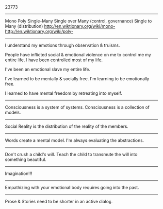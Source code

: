 23773

---

Mono Poly
Single-Many
Single over Many (control, governance)
Single to Many (distribution)
http://en.wiktionary.org/wiki/mono-
http://en.wiktionary.org/wiki/poly-

---

I understand my emotions through observation & truisms.

People have inflicted social & emotional violence on me to control me my entire life.
I have been controlled most of my life.

I've been an emotional slave my entire life.

I've learned to be mentally & socially free. I'm learning to be emotionally free.

I learned to have mental freedom by retreating into myself.

---

Consciousness is a system of systems.
Consciousness is a collection of models.

---

Social Reality is the distribution of the reality of the members.

---

Words create a mental model. I'm always evaluating the abstractions.

---

Don't crush a child's will. Teach the child to transmute the will into something beautiful.

---

Imagination!!!

---

Empathizing with your emotional body requires going into the past.

---

Prose & Stories need to be shorter in an active dialog.